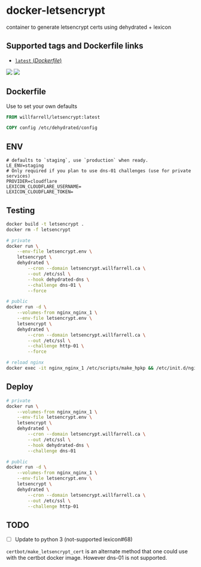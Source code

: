 # docker-letsencrypt

container to generate letsencrypt certs using dehydrated + lexicon

## Supported tags and Dockerfile links
- [`latest` (*Dockerfile*)](https://github.com/willfarrell/docker-letsencrypt/blob/master/Dockerfile)

[![](https://images.microbadger.com/badges/version/willfarrell/letsencrypt.svg)](http://microbadger.com/images/willfarrell/letsencrypt "Get your own version badge on microbadger.com")  [![](https://images.microbadger.com/badges/image/willfarrell/letsencrypt.svg)](http://microbadger.com/images/willfarrell/letsencrypt "Get your own image badge on microbadger.com")

## Dockerfile
Use to set your own defaults
```Dockerfile
FROM willfarrell/letsencrypt:latest

COPY config /etc/dehydrated/config
```

## ENV
```
# defaults to `staging`, use `production` when ready.
LE_ENV=staging
# Only required if you plan to use dns-01 challenges (use for private services)
PROVIDER=cloudflare
LEXICON_CLOUDFLARE_USERNAME=
LEXICON_CLOUDFLARE_TOKEN=
```

## Testing
```bash
docker build -t letsencrypt .
docker rm -f letsencrypt

# private
docker run \
    --env-file letsencrypt.env \
    letsencrypt \
    dehydrated \
        --cron --domain letsencrypt.willfarrell.ca \
        --out /etc/ssl \
        --hook dehydrated-dns \
        --challenge dns-01 \
        --force

# public
docker run -d \
    --volumes-from nginx_nginx_1 \
    --env-file letsencrypt.env \
    letsencrypt \
    dehydrated \
        --cron --domain letsencrypt.willfarrell.ca \
        --out /etc/ssl \
        --challenge http-01 \
        --force

# reload nginx
docker exec -it nginx_nginx_1 /etc/scripts/make_hpkp && /etc/init.d/nginx reload                                                                          
```

## Deploy
```bash
# private
docker run \
    --volumes-from nginx_nginx_1 \
    --env-file letsencrypt.env \
    letsencrypt \
    dehydrated \
        --cron --domain letsencrypt.willfarrell.ca \
        --out /etc/ssl \
        --hook dehydrated-dns \
        --challenge dns-01

# public
docker run -d \
    --volumes-from nginx_nginx_1 \
    --env-file letsencrypt.env \
    letsencrypt \
    dehydrated \
        --cron --domain letsencrypt.willfarrell.ca \
        --out /etc/ssl \
        --challenge http-01
```

## TODO
- [ ] Update to python 3 (not-supported lexicon#68)

`certbot/make_letsencrypt_cert` is an alternate method that one could use with the certbot docker image. However dns-01 is not supported.